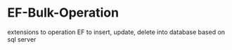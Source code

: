 # EF-Bulk-Operation
extensions to operation EF to insert, update, delete into database based on sql server
